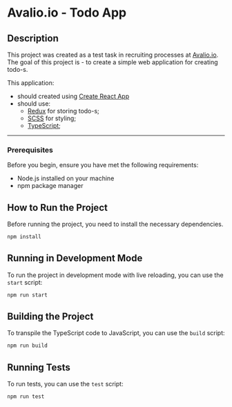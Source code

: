 # Avalio.io - Todo App

## Description

This project was created as a test task in recruiting processes at [Avalio.io](https://avalio.io/).
The goal of this project is - to create a simple web application for creating todo-s.

This application:

- should created using [Create React App](https://create-react-app.dev/)
- should use:
  - [Redux](https://redux.js.org/) for storing  todo-s;  
  - [SCSS](https://sass-lang.com/) for styling;
  - [TypeScript](https://www.typescriptlang.org/);

___

### Prerequisites

Before you begin, ensure you have met the following requirements:

- Node.js installed on your machine
- npm package manager

## How to Run the Project

Before running the project, you need to install the necessary dependencies.

```bash
npm install
```

## Running in Development Mode

To run the project in development mode with live reloading, you can use the `start` script:

```bash
npm run start
```

## Building the Project

To transpile the TypeScript code to JavaScript, you can use the `build` script:

```bash
npm run build
```

## Running Tests

To run tests, you can use the `test` script:

  ```bash
  npm run test
  ```
